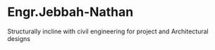# Engr.Jebbah-Nathan
Structurally incline with civil  engineering for project and Architectural designs
